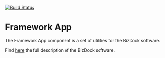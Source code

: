 [![Build Status](https://travis-ci.org/theAgileFactory/app-framework.svg?branch=master)](https://travis-ci.org/theAgileFactory/app-framework)

# Framework App
The Framework App component is a set of utilities for the BizDock software.

Find <a href="https://help.bizdock.io/doku.php">here</a> the full description of the BizDock software.
